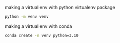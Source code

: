making a virtual env with python virtualenv package
```bash
python -m venv venv
```

making a virtual env with conda
```bash
conda create -n venv python=3.10
```


